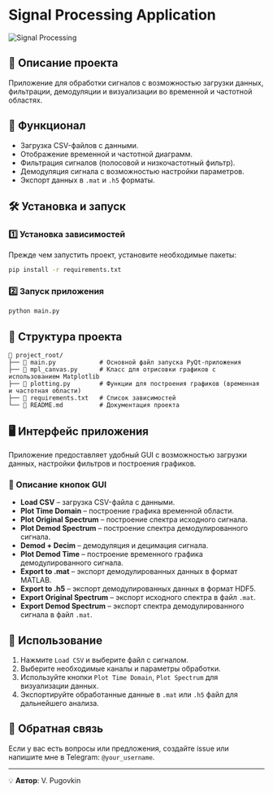 # Signal Processing Application

![Signal Processing](https://user-images.githubusercontent.com/your_image.png)

## 📌 Описание проекта
Приложение для обработки сигналов с возможностью загрузки данных, фильтрации, демодуляции и визуализации во временной и частотной областях.

## 🚀 Функционал
- Загрузка CSV-файлов с данными.
- Отображение временной и частотной диаграмм.
- Фильтрация сигналов (полосовой и низкочастотный фильтр).
- Демодуляция сигнала с возможностью настройки параметров.
- Экспорт данных в `.mat` и `.h5` форматы.

## 🛠️ Установка и запуск

### 1️⃣ Установка зависимостей
Прежде чем запустить проект, установите необходимые пакеты:
```bash
pip install -r requirements.txt
```

### 2️⃣ Запуск приложения
```bash
python main.py
```

## 📂 Структура проекта
```plaintext
📁 project_root/
├── 📄 main.py            # Основной файл запуска PyQt-приложения
├── 📄 mpl_canvas.py      # Класс для отрисовки графиков с использованием Matplotlib
├── 📄 plotting.py        # Функции для построения графиков (временная и частотная области)
├── 📄 requirements.txt   # Список зависимостей
└── 📄 README.md          # Документация проекта
```

## 🖥️ Интерфейс приложения
Приложение предоставляет удобный GUI с возможностью загрузки данных, настройки фильтров и построения графиков.

### 🔘 Описание кнопок GUI
- **Load CSV** – загрузка CSV-файла с данными.
- **Plot Time Domain** – построение графика временной области.
- **Plot Original Spectrum** – построение спектра исходного сигнала.
- **Plot Demod Spectrum** – построение спектра демодулированного сигнала.
- **Demod + Decim** – демодуляция и децимация сигнала.
- **Plot Demod Time** – построение временного графика демодулированного сигнала.
- **Export to .mat** – экспорт демодулированных данных в формат MATLAB.
- **Export to .h5** – экспорт демодулированных данных в формат HDF5.
- **Export Original Spectrum** – экспорт исходного спектра в файл `.mat`.
- **Export Demod Spectrum** – экспорт спектра демодулированного сигнала в файл `.mat`.

## 📜 Использование

1. Нажмите `Load CSV` и выберите файл с сигналом.
2. Выберите необходимые каналы и параметры обработки.
3. Используйте кнопки `Plot Time Domain`, `Plot Spectrum` для визуализации данных.
4. Экспортируйте обработанные данные в `.mat` или `.h5` файл для дальнейшего анализа.

## 📧 Обратная связь
Если у вас есть вопросы или предложения, создайте issue или напишите мне в Telegram: `@your_username`.

---

💡 **Автор**: V. Pugovkin

